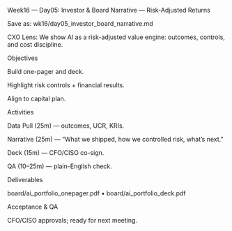 Week16 — Day05: Investor & Board Narrative — Risk-Adjusted Returns

Save as: wk16/day05_investor_board_narrative.md

CXO Lens: We show AI as a risk-adjusted value engine: outcomes, controls, and cost discipline.

Objectives

Build one-pager and deck.

Highlight risk controls + financial results.

Align to capital plan.

Activities

Data Pull (25m) — outcomes, UCR, KRIs.

Narrative (25m) — “What we shipped, how we controlled risk, what’s next.”

Deck (15m) — CFO/CISO co-sign.

QA (10–25m) — plain-English check.

Deliverables

board/ai_portfolio_onepager.pdf • board/ai_portfolio_deck.pdf

Acceptance & QA

CFO/CISO approvals; ready for next meeting.
